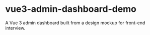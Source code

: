 # vue3-admin-dashboard-demo
A Vue 3 admin dashboard built from a design mockup for front-end interview.
